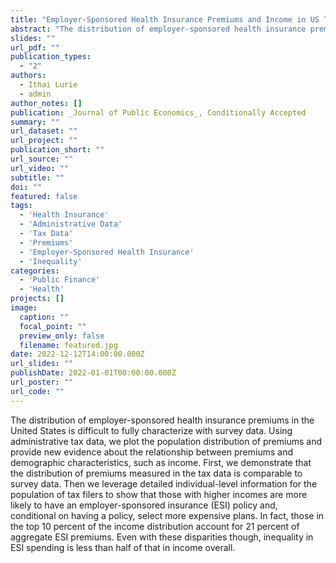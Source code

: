 ```yaml
---
title: "Employer-Sponsored Health Insurance Premiums and Income in US Tax Data"
abstract: "The distribution of employer-sponsored health insurance premiums in the United States is difficult to fully characterize with survey data. Using administrative tax data, we plot the population distribution of premiums and provide new evidence about the relationship between premiums and demographic characteristics, such as income. First, we demonstrate that the distribution of premiums measured in the tax data is comparable to survey data. Then we leverage detailed individual-level information for the population of tax filers to show that those with higher incomes are more likely to have an employer-sponsored insurance (ESI) policy and, conditional on having a policy, select more expensive plans. In fact, those in the top 10 percent of the income distribution account for 21 percent of aggregate ESI premiums. Even with these disparities though, inequality in ESI spending is less than half of that in income overall."
slides: ""
url_pdf: ""
publication_types:
  - "2"
authors:
  - Ithai Lurie
  - admin
author_notes: []
publication: _Journal of Public Economics_, Conditionally Accepted
summary: ""
url_dataset: ""
url_project: ""
publication_short: ""
url_source: ""
url_video: ""
subtitle: ""
doi: ""
featured: false
tags:
  - 'Health Insurance'
  - 'Administrative Data'
  - 'Tax Data'
  - 'Premiums'
  - 'Employer-Sponsored Health Insurance'
  - 'Inequality'
categories:
  - 'Public Finance'
  - 'Health'
projects: []
image:
  caption: ""
  focal_point: ""
  preview_only: false
  filename: featured.jpg
date: 2022-12-12T14:00:00.000Z
url_slides: ""
publishDate: 2022-01-01T00:00:00.000Z
url_poster: ""
url_code: ""
---
```

The distribution of employer-sponsored health insurance premiums in the United States is difficult to fully characterize with survey data. Using administrative tax data, we plot the population distribution of premiums and provide new evidence about the relationship between premiums and demographic characteristics, such as income. First, we demonstrate that the distribution of premiums measured in the tax data is comparable to survey data. Then we leverage detailed individual-level information for the population of tax filers to show that those with higher incomes are more likely to have an employer-sponsored insurance (ESI) policy and, conditional on having a policy, select more expensive plans. In fact, those in the top 10 percent of the income distribution account for 21 percent of aggregate ESI premiums. Even with these disparities though, inequality in ESI spending is less than half of that in income overall.
